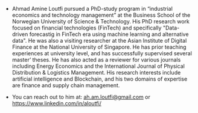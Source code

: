 - Ahmad Amine Loutfi pursued a PhD-study program in “industrial economics and technology management” at the Business School of the Norwegian University of Science & Technology. His PhD research work focused on financial technologies (FinTech) and specifically "Data-driven forecastig in FinTech era using machine learning and alternative data". He was also a visiting researcher at the Asian Institute of Digital Finance at the National University of Singapore. He has prior teaching experiences at university level, and has successfully supervised several master’ theses. He has also acted as a reviewer for various journals including Energy Economics and the International Journal of Physical Distribution & Logistics Management. His research interests include artificial intelligence and Blockchain, and his two domains of expertise are finance and supply chain management. 

- You can reach out to him at: ah.am.loutfi@gmail.com or https://www.linkedin.com/in/aloutfi/

<!---
ahmadamineloutfi/ahmadamineloutfi is a ✨ special ✨ repository because its `README.md` (this file) appears on your GitHub profile.
You can click the Preview link to take a look at your changes.
--->
